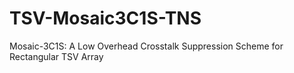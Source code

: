 # TSV-Mosaic3C1S-TNS

Mosaic-3C1S: A Low Overhead Crosstalk Suppression Scheme for Rectangular TSV Array
